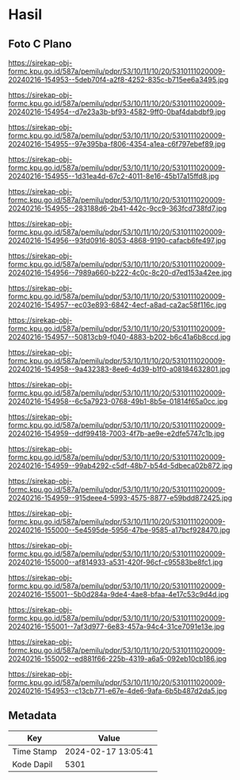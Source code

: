 # Hasil

## Foto C Plano

https://sirekap-obj-formc.kpu.go.id/587a/pemilu/pdpr/53/10/11/10/20/5310111020009-20240216-154953--5deb70f4-a2f8-4252-835c-b715ee6a3495.jpg

https://sirekap-obj-formc.kpu.go.id/587a/pemilu/pdpr/53/10/11/10/20/5310111020009-20240216-154954--d7e23a3b-bf93-4582-9ff0-0baf4dabdbf9.jpg

https://sirekap-obj-formc.kpu.go.id/587a/pemilu/pdpr/53/10/11/10/20/5310111020009-20240216-154955--97e395ba-f806-4354-a1ea-c6f797ebef89.jpg

https://sirekap-obj-formc.kpu.go.id/587a/pemilu/pdpr/53/10/11/10/20/5310111020009-20240216-154955--1d31ea4d-67c2-4011-8e16-45b17a15ffd8.jpg

https://sirekap-obj-formc.kpu.go.id/587a/pemilu/pdpr/53/10/11/10/20/5310111020009-20240216-154955--283188d6-2b41-442c-9cc9-363fcd738fd7.jpg

https://sirekap-obj-formc.kpu.go.id/587a/pemilu/pdpr/53/10/11/10/20/5310111020009-20240216-154956--93fd0916-8053-4868-9190-cafacb6fe497.jpg

https://sirekap-obj-formc.kpu.go.id/587a/pemilu/pdpr/53/10/11/10/20/5310111020009-20240216-154956--7989a660-b222-4c0c-8c20-d7ed153a42ee.jpg

https://sirekap-obj-formc.kpu.go.id/587a/pemilu/pdpr/53/10/11/10/20/5310111020009-20240216-154957--ec03e893-6842-4ecf-a8ad-ca2ac58f116c.jpg

https://sirekap-obj-formc.kpu.go.id/587a/pemilu/pdpr/53/10/11/10/20/5310111020009-20240216-154957--50813cb9-f040-4883-b202-b6c41a6b8ccd.jpg

https://sirekap-obj-formc.kpu.go.id/587a/pemilu/pdpr/53/10/11/10/20/5310111020009-20240216-154958--9a432383-8ee6-4d39-b1f0-a08184632801.jpg

https://sirekap-obj-formc.kpu.go.id/587a/pemilu/pdpr/53/10/11/10/20/5310111020009-20240216-154958--6c5a7923-0768-49b1-8b5e-01814f65a0cc.jpg

https://sirekap-obj-formc.kpu.go.id/587a/pemilu/pdpr/53/10/11/10/20/5310111020009-20240216-154959--ddf99418-7003-4f7b-ae9e-e2dfe5747c1b.jpg

https://sirekap-obj-formc.kpu.go.id/587a/pemilu/pdpr/53/10/11/10/20/5310111020009-20240216-154959--99ab4292-c5df-48b7-b54d-5dbeca02b872.jpg

https://sirekap-obj-formc.kpu.go.id/587a/pemilu/pdpr/53/10/11/10/20/5310111020009-20240216-154959--915deee4-5993-4575-8877-e59bdd872425.jpg

https://sirekap-obj-formc.kpu.go.id/587a/pemilu/pdpr/53/10/11/10/20/5310111020009-20240216-155000--5e4595de-5956-47be-9585-a17bcf928470.jpg

https://sirekap-obj-formc.kpu.go.id/587a/pemilu/pdpr/53/10/11/10/20/5310111020009-20240216-155000--af814933-a531-420f-96cf-c95583be8fc1.jpg

https://sirekap-obj-formc.kpu.go.id/587a/pemilu/pdpr/53/10/11/10/20/5310111020009-20240216-155001--5b0d284a-9de4-4ae8-bfaa-4e17c53c9d4d.jpg

https://sirekap-obj-formc.kpu.go.id/587a/pemilu/pdpr/53/10/11/10/20/5310111020009-20240216-155001--7af3d977-6e83-457a-94c4-31ce7091e13e.jpg

https://sirekap-obj-formc.kpu.go.id/587a/pemilu/pdpr/53/10/11/10/20/5310111020009-20240216-155002--ed881f66-225b-4319-a6a5-092eb10cb186.jpg

https://sirekap-obj-formc.kpu.go.id/587a/pemilu/pdpr/53/10/11/10/20/5310111020009-20240216-154953--c13cb771-e67e-4de6-9afa-6b5b487d2da5.jpg


## Metadata

| Key        | Value               |
| ---------- | ------------------- |
| Time Stamp | 2024-02-17 13:05:41 |
| Kode Dapil | 5301                |



